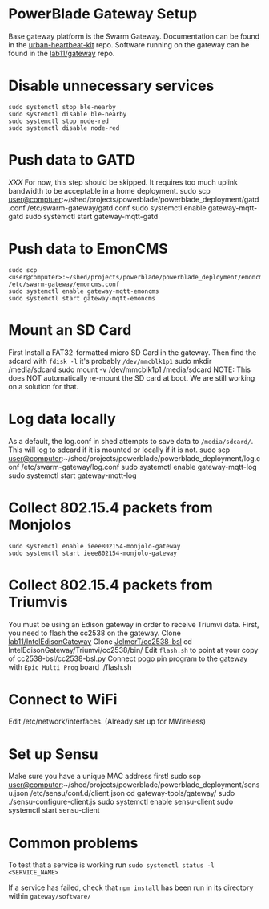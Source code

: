 PowerBlade Gateway Setup
========================

Base gateway platform is the Swarm Gateway. Documentation can be found in the
[urban-heartbeat-kit](https://github.com/terraswarm/urban-heartbeat-kit) repo.
Software running on the gateway can be found in the
[lab11/gateway](https://github.com/lab11/gateway) repo.

# Disable unnecessary services
    sudo systemctl stop ble-nearby
    sudo systemctl disable ble-nearby
    sudo systemctl stop node-red
    sudo systemctl disable node-red

# Push data to GATD
*XXX* For now, this step should be skipped. It requires too much uplink bandwidth to be acceptable in a home deployment.
    sudo scp <user@comptuer>:~/shed/projects/powerblade/powerblade_deployment/gatd.conf /etc/swarm-gateway/gatd.conf
    sudo systemctl enable gateway-mqtt-gatd
    sudo systemctl start gateway-mqtt-gatd

# Push data to EmonCMS
    sudo scp <user@computer>:~/shed/projects/powerblade/powerblade_deployment/emoncms.conf /etc/swarm-gateway/emoncms.conf
    sudo systemctl enable gateway-mqtt-emoncms
    sudo systemctl start gateway-mqtt-emoncms

# Mount an SD Card
First Install a FAT32-formatted micro SD Card in the gateway. Then find the
sdcard with `fdisk -l` it's probably `/dev/mmcblk1p1`
    sudo mkdir /media/sdcard
    sudo mount -v /dev/mmcblk1p1 /media/sdcard
NOTE: This does NOT automatically re-mount the SD card at boot. We are still
working on a solution for that.

# Log data locally
As a default, the log.conf in shed attempts to save data to `/media/sdcard/`.
This will log to sdcard if it is mounted or locally if it is not.
    sudo scp <user@computer>:~/shed/projects/powerblade/powerblade_deployment/log.conf /etc/swarm-gateway/log.conf
    sudo systemctl enable gateway-mqtt-log
    sudo systemctl start gateway-mqtt-log

# Collect 802.15.4 packets from Monjolos
    sudo systemctl enable ieee802154-monjolo-gateway
    sudo systemctl start ieee802154-monjolo-gateway

# Collect 802.15.4 packets from Triumvis
You must be using an Edison gateway in order to receive Triumvi data. First,
you need to flash the cc2538 on the gateway.
    Clone [lab11/IntelEdisonGateway](https://github.com/lab11/IntelEdisonGateway)
    Clone [JelmerT/cc2538-bsl](https://github.com/JelmerT/cc2538-bsl)
    cd IntelEdisonGateway/Triumvi/cc2538/bin/
    Edit `flash.sh` to point at your copy of cc2538-bsl/cc2538-bsl.py
    Connect pogo pin program to the gateway with `Epic Multi Prog` board
    ./flash.sh

# Connect to WiFi
Edit /etc/network/interfaces. (Already set up for MWireless)

# Set up Sensu
Make sure you have a unique MAC address first!
    sudo scp <user@computer>:~/shed/projects/powerblade/powerblade_deployment/sensu.json /etc/sensu/conf.d/client.json
    cd gateway-tools/gateway/
    sudo ./sensu-configure-client.js
    sudo systemctl enable sensu-client
    sudo systemctl start sensu-client

# Common problems
To test that a service is working run `sudo systemctl status -l <SERVICE_NAME>`

If a service has failed, check that `npm install` has been run in its directory
within `gateway/software/`

